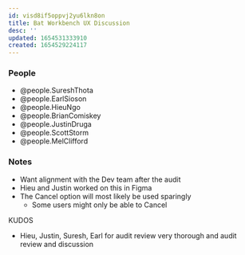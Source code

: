 ```yaml
---
id: visd8if5oppvj2yu6lkn8on
title: Bat Workbench UX Discussion
desc: ''
updated: 1654531333910
created: 1654529224117
---
```


### People

- @people.SureshThota
- @people.EarlSioson
- @people.HieuNgo
- @people.BrianComiskey
- @people.JustinDruga
- @people.ScottStorm
- @people.MelClifford

### Notes

- Want alignment with the Dev team after the audit  
- Hieu and Justin worked on this in Figma
- The Cancel option will most likely be used sparingly
  - Some users might only be able to Cancel

KUDOS  

- Hieu, Justin, Suresh, Earl for audit review very thorough and audit review and discussion